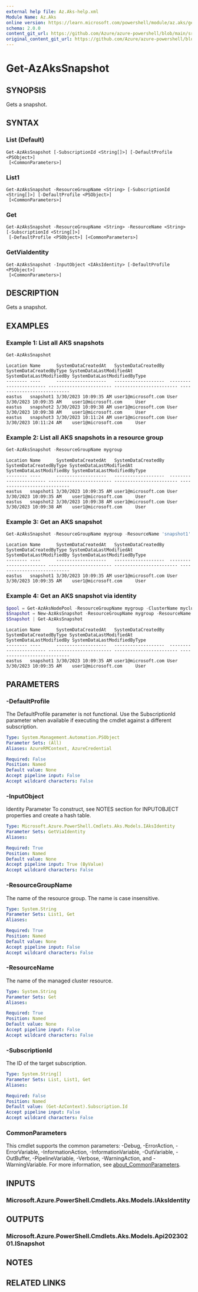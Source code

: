 ```yaml
---
external help file: Az.Aks-help.xml
Module Name: Az.Aks
online version: https://learn.microsoft.com/powershell/module/az.aks/get-azakssnapshot
schema: 2.0.0
content_git_url: https://github.com/Azure/azure-powershell/blob/main/src/Aks/Aks/help/Get-AzAksSnapshot.md
original_content_git_url: https://github.com/Azure/azure-powershell/blob/main/src/Aks/Aks/help/Get-AzAksSnapshot.md
---
```


# Get-AzAksSnapshot

## SYNOPSIS
Gets a snapshot.

## SYNTAX

### List (Default)
```
Get-AzAksSnapshot [-SubscriptionId <String[]>] [-DefaultProfile <PSObject>]
 [<CommonParameters>]
```

### List1
```
Get-AzAksSnapshot -ResourceGroupName <String> [-SubscriptionId <String[]>] [-DefaultProfile <PSObject>]
 [<CommonParameters>]
```

### Get
```
Get-AzAksSnapshot -ResourceGroupName <String> -ResourceName <String> [-SubscriptionId <String[]>]
 [-DefaultProfile <PSObject>] [<CommonParameters>]
```

### GetViaIdentity
```
Get-AzAksSnapshot -InputObject <IAksIdentity> [-DefaultProfile <PSObject>]
 [<CommonParameters>]
```

## DESCRIPTION
Gets a snapshot.

## EXAMPLES

### Example 1: List all AKS snapshots
```powershell
Get-AzAksSnapshot
```

```output
Location Name      SystemDataCreatedAt   SystemDataCreatedBy  SystemDataCreatedByType SystemDataLastModifiedAt SystemDataLastModifiedBy SystemDataLastModifiedByType
-------- ----      -------------------   -------------------  ----------------------- ------------------------ ------------------------ ----------------------------
eastus   snapshot1 3/30/2023 10:09:35 AM user1@microsoft.com User                    3/30/2023 10:09:35 AM    user1@microsoft.com     User
eastus   snapshot2 3/30/2023 10:09:38 AM user1@microsoft.com User                    3/30/2023 10:09:38 AM    user1@microsoft.com     User
eastus   snapshot3 3/30/2023 10:11:24 AM user1@microsoft.com User                    3/30/2023 10:11:24 AM    user1@microsoft.com     User
```

### Example 2: List all AKS snapshots in a resource group
```powershell
Get-AzAksSnapshot -ResourceGroupName mygroup
```

```output
Location Name      SystemDataCreatedAt   SystemDataCreatedBy  SystemDataCreatedByType SystemDataLastModifiedAt SystemDataLastModifiedBy SystemDataLastModifiedByType
-------- ----      -------------------   -------------------  ----------------------- ------------------------ ------------------------ ----------------------------
eastus   snapshot1 3/30/2023 10:09:35 AM user1@microsoft.com User                    3/30/2023 10:09:35 AM    user1@microsoft.com     User
eastus   snapshot2 3/30/2023 10:09:38 AM user1@microsoft.com User                    3/30/2023 10:09:38 AM    user1@microsoft.com     User
```

### Example 3: Get an AKS snapshot
```powershell
Get-AzAksSnapshot -ResourceGroupName mygroup -ResourceName 'snapshot1'
```

```output
Location Name      SystemDataCreatedAt   SystemDataCreatedBy  SystemDataCreatedByType SystemDataLastModifiedAt SystemDataLastModifiedBy SystemDataLastModifiedByType
-------- ----      -------------------   -------------------  ----------------------- ------------------------ ------------------------ ----------------------------
eastus   snapshot1 3/30/2023 10:09:35 AM user1@microsoft.com User                    3/30/2023 10:09:35 AM    user1@microsoft.com     User
```

### Example 4: Get an AKS snapshot via identity
```powershell
$pool = Get-AzAksNodePool -ResourceGroupName mygroup -ClusterName mycluster -Name default
$Snapshot = New-AzAksSnapshot -ResourceGroupName mygroup -ResourceName 'snapshot1' -Location eastus -SnapshotType 'NodePool' -CreationDataSourceResourceId $pool.Id
$Snapshot | Get-AzAksSnapshot
```

```output
Location Name      SystemDataCreatedAt   SystemDataCreatedBy  SystemDataCreatedByType SystemDataLastModifiedAt SystemDataLastModifiedBy SystemDataLastModifiedByType
-------- ----      -------------------   -------------------  ----------------------- ------------------------ ------------------------ ----------------------------
eastus   snapshot1 3/30/2023 10:09:35 AM user1@microsoft.com User                    3/30/2023 10:09:35 AM    user1@microsoft.com     User
```

## PARAMETERS

### -DefaultProfile
The DefaultProfile parameter is not functional.
Use the SubscriptionId parameter when available if executing the cmdlet against a different subscription.

```yaml
Type: System.Management.Automation.PSObject
Parameter Sets: (All)
Aliases: AzureRMContext, AzureCredential

Required: False
Position: Named
Default value: None
Accept pipeline input: False
Accept wildcard characters: False
```

### -InputObject
Identity Parameter
To construct, see NOTES section for INPUTOBJECT properties and create a hash table.

```yaml
Type: Microsoft.Azure.PowerShell.Cmdlets.Aks.Models.IAksIdentity
Parameter Sets: GetViaIdentity
Aliases:

Required: True
Position: Named
Default value: None
Accept pipeline input: True (ByValue)
Accept wildcard characters: False
```

### -ResourceGroupName
The name of the resource group.
The name is case insensitive.

```yaml
Type: System.String
Parameter Sets: List1, Get
Aliases:

Required: True
Position: Named
Default value: None
Accept pipeline input: False
Accept wildcard characters: False
```

### -ResourceName
The name of the managed cluster resource.

```yaml
Type: System.String
Parameter Sets: Get
Aliases:

Required: True
Position: Named
Default value: None
Accept pipeline input: False
Accept wildcard characters: False
```

### -SubscriptionId
The ID of the target subscription.

```yaml
Type: System.String[]
Parameter Sets: List, List1, Get
Aliases:

Required: False
Position: Named
Default value: (Get-AzContext).Subscription.Id
Accept pipeline input: False
Accept wildcard characters: False
```

### CommonParameters
This cmdlet supports the common parameters: -Debug, -ErrorAction, -ErrorVariable, -InformationAction, -InformationVariable, -OutVariable, -OutBuffer, -PipelineVariable, -Verbose, -WarningAction, and -WarningVariable. For more information, see [about_CommonParameters](http://go.microsoft.com/fwlink/?LinkID=113216).

## INPUTS

### Microsoft.Azure.PowerShell.Cmdlets.Aks.Models.IAksIdentity

## OUTPUTS

### Microsoft.Azure.PowerShell.Cmdlets.Aks.Models.Api20230201.ISnapshot

## NOTES

## RELATED LINKS
